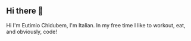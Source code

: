 ## Hi there 👋
Hi I'm Eutimio Chidubem, I'm Italian.
In my free time I like to workout, eat, and obviously, code!

<!--
**EutimioChidubem/EutimioChidubem** is a ✨ _special_ ✨ repository because its `README.md` (this file) appears on your GitHub profile.

Here are some ideas to get you started:

- 🔭 I’m currently working on ...
- 🌱 I’m currently learning ...
- 👯 I’m looking to collaborate on ...
- 🤔 I’m looking for help with ...
- 💬 Ask me about ...
- 📫 How to reach me: ...
- 😄 Pronouns: ...
- ⚡ Fun fact: ...
-->
